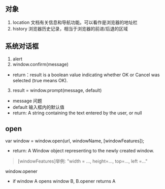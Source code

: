 ## 对象
1. location  文档有关信息和导航功能。可以看作是浏览器的地址栏
2. history 浏览器历史记录，相当于浏览器的前进/后退的区域




## 系统对话框
1. alert
2. window.confirm(message)
  - return：result is a boolean value indicating whether OK or Cancel was selected (true means OK).

3. result = window.prompt(message, default)
  - message 问题
  - default 输入框内的默认值
  - return: A string containing the text entered by the user, or null

## open
var window = window.open(url, windowName, [windowFeatures]);
  - return: A Window object representing to the newly created window.

> [windowFeatures]举例: "width = ..., height=..., top=..., left =..."

window.opener
  - if window A opens window B, B.opener returns A